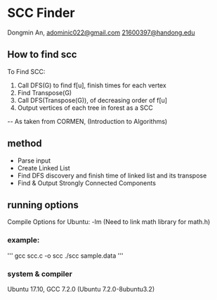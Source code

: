 
# SCC Finder

Dongmin An,
	adominic022@gmail.com
	21600397@handong.edu


## How to find scc
To Find SCC:
1. Call DFS(G) to find f[u], finish times for each vertex
2. Find Transpose(G)
3. Call DFS(Transpose(G)), of decreasing order of f[u]
4. Output vertices of each tree in forest as a SCC

--	As taken from CORMEN, (Introduction to Algorithms)

## method
* Parse input
* Create Linked List
* Find DFS discovery and finish time of linked list and its transpose
* Find & Output Strongly Connected Components


## running options
Compile Options for Ubuntu:
	-lm (Need to link math library for math.h)

### example: 
'''
	gcc scc.c -o scc
	./scc sample.data
'''

### system & compiler
Ubuntu 17.10,
GCC 7.2.0 (Ubuntu 7.2.0-8ubuntu3.2) 
